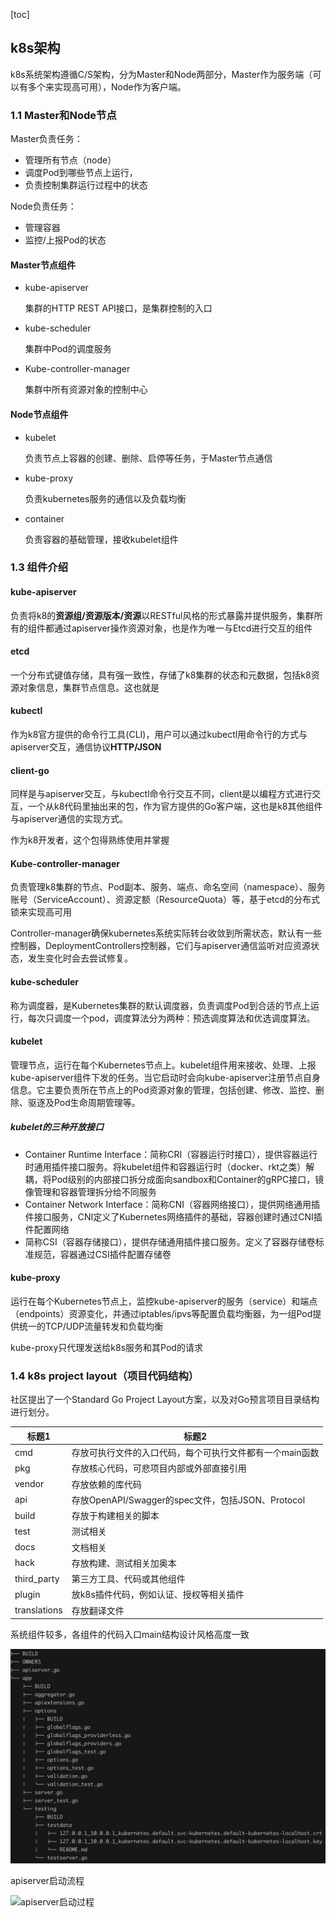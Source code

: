 [toc]



## k8s架构

k8s系统架构遵循C/S架构，分为Master和Node两部分，Master作为服务端（可以有多个来实现高可用），Node作为客户端。

### 1.1 Master和Node节点

Master负责任务：

- 管理所有节点（node）
- 调度Pod到哪些节点上运行，
- 负责控制集群运行过程中的状态

Node负责任务：

- 管理容器
- 监控/上报Pod的状态

#### Master节点组件

- kube-apiserver

  集群的HTTP REST API接口，是集群控制的入口

- kube-scheduler

  集群中Pod的调度服务

- Kube-controller-manager

  集群中所有资源对象的控制中心

#### Node节点组件

- kubelet

  负责节点上容器的创建、删除、启停等任务，于Master节点通信

- kube-proxy

  负责kubernetes服务的通信以及负载均衡

- container

  负责容器的基础管理，接收kubelet组件

### 1.3 组件介绍

#### kube-apiserver

负责将k8的**资源组/资源版本/资源**以RESTful风格的形式暴露并提供服务，集群所有的组件都通过apiserver操作资源对象，也是作为唯一与Etcd进行交互的组件

#### etcd

一个分布式键值存储，具有强一致性，存储了k8集群的状态和元数据，包括k8资源对象信息，集群节点信息。这也就是

#### kubectl

作为k8官方提供的命令行工具(CLI)，用户可以通过kubectl用命令行的方式与apiserver交互，通信协议**HTTP/JSON**

#### client-go

同样是与apiserver交互，与kubectl命令行交互不同，client是以编程方式进行交互，一个从k8代码里抽出来的包，作为官方提供的Go客户端，这也是k8其他组件与apiserver通信的实现方式。

作为k8开发者，这个包得熟练使用并掌握

#### Kube-controller-manager

负责管理k8集群的节点、Pod副本、服务、端点、命名空间（namespace）、服务账号（ServiceAccount）、资源定额（ResourceQuota）等，基于etcd的分布式锁来实现高可用

Controller-manager确保kubernetes系统实际转台收敛到所需状态，默认有一些控制器，DeploymentControllers控制器，它们与apiserver通信监听对应资源状态，发生变化时会去尝试修复。

#### kube-scheduler

称为调度器，是Kubernetes集群的默认调度器，负责调度Pod到合适的节点上运行，每次只调度一个pod，调度算法分为两种：预选调度算法和优选调度算法。

#### kubelet

管理节点，运行在每个Kubernetes节点上。kubelet组件用来接收、处理、上报kube-apiserver组件下发的任务。当它启动时会向kube-apiserver注册节点自身信息。它主要负责所在节点上的Pod资源对象的管理，包括创建、修改、监控、删除、驱逐及Pod生命周期管理等。

##### kubelet的三种开放接口

- Container Runtime Interface：简称CRI（容器运行时接口），提供容器运行时通用插件接口服务。将kubelet组件和容器运行时（docker、rkt之类）解耦，将Pod级别的内部接口拆分成面向sandbox和Container的gRPC接口，镜像管理和容器管理拆分给不同服务
- Container Network Interface：简称CNI（容器网络接口），提供网络通用插件接口服务，CNI定义了Kubernetes网络插件的基础，容器创建时通过CNI插件配置网络
- 简称CSI（容器存储接口），提供存储通用插件接口服务。定义了容器存储卷标准规范，容器通过CSI插件配置存储卷

#### kube-proxy

运行在每个Kubernetes节点上，监控kube-apiserver的服务（service）和端点（endpoints）资源变化，并通过iptables/ipvs等配置负载均衡器，为一组Pod提供统一的TCP/UDP流量转发和负载均衡

kube-proxy只代理发送给k8s服务和其Pod的请求

### 1.4 k8s project layout（项目代码结构）

社区提出了一个Standard Go Project Layout方案，以及对Go预言项目目录结构进行划分。

| 标题1        | 标题2                                                    |
| ------------ | -------------------------------------------------------- |
| cmd          | 存放可执行文件的入口代码，每个可执行文件都有一个main函数 |
| pkg          | 存放核心代码，可悲项目内部或外部直接引用                 |
| vendor       | 存放依赖的库代码                                         |
| api          | 存放OpenAPI/Swagger的spec文件，包括JSON、Protocol        |
| build        | 存放于构建相关的脚本                                     |
| test         | 测试相关                                                 |
| docs         | 文档相关                                                 |
| hack         | 存放构建、测试相关加奥本                                 |
| third_party  | 第三方工具、代码或其他组件                               |
| plugin       | 放k8s插件代码，例如认证、授权等相关插件                  |
| translations | 存放翻译文件                                             |

系统组件较多，各组件的代码入口main结构设计风格高度一致

![apiserver_cmd目录结构](../image/apiserver_cmd目录结构.png)

apiserver启动流程

![apiserver启动过程](/Users/a/Desktop/github/k8s-learning/K8s源码学习/image/apiserver启动过程.png)


